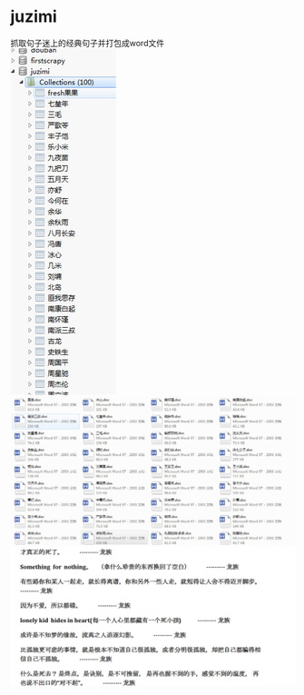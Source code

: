 # juzimi
抓取句子迷上的经典句子并打包成word文件  
![image](https://github.com/longxiaofei/markdown_img/blob/master/juzi/2017-08-03_193742.jpg?raw=true)
![image](https://github.com/longxiaofei/markdown_img/blob/master/juzi/2017-08-03_193651.jpg?raw=true)
![image](https://github.com/longxiaofei/markdown_img/blob/master/juzi/2017-08-04_083702.jpg?raw=true)

